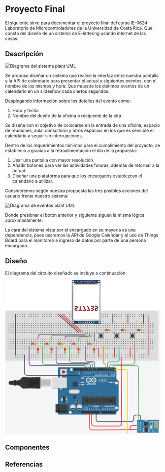 # Proyecto Final

El siguiente sirve para documentar el proyecto final del curso IE-0624 Laboratorio de Microcontroladores de la Universidad de Costa Rica. Que consta del diseño de un sistema de E-lettering usando internet de las cosas.

## Descripción 

![Diagrama del sistema plant UML](https://www.plantuml.com/plantuml/png/RLB1QXj13BtFLuWzjGTJw24KOqpYn8L2qvgQq8F9GPvHDyApeqKpOq9BFwha4_nZdUnipPPaJrgzfwSdZIvZGasvyoPnyWGtZArYX-38mvPZeX9lLFfCCKd9mfPEVz3pJxHyUWgmzcIJbeWj6XCF77ei0c2bwoLGIF3BGFbMQ0-jIWxkMhmeVERs8QryfegAEjAAtA0U1k2tCNsfmfQW6QqqezhkIbtc870Nv1uMYuwjYfMGL3mwqUKIAk_szEIo5rXlDn_UNrmyS-C3atU50IDdWo6Xz_WCqcISiyXAaWIAh-758zea2dSnex80HcZ6k85_u3fOr1PTXSz_ZJ6xaNiFizboqcaEwyVUYoBGaKAIE64kPhEfwJbytKVI8u97wCUqcMweYh_SnHokIxV7uHs_yqSsBob3uPUyfy5IE3BgkszaUSyA3eilU7Er-VJsjNPJXxSIaw82Xn-YNJqTSvvsu4yLQhDIuUeXvZgwsPrNLxRmdxEOSE_94bZq5Dp0lYn1kUo_)

Se propuso diseñar un sistema que realice la interfaz entre nuestra pantalla y la API de calendario para presentar el actual y siguientes eventos, con el nombre de los mismos y hora. Que muestre los distintos eventos de un calendario en un slideshow cada ciertos segundos.

Desplegando información sobre los detalles del evento como:
1. Hora y fecha
2. Nombre del dueño de la oficina o recipiente de la cita

Se diseña con el objetivo de colocarse en la entrada de una oficina, espacio de reuniones, aula, consultorio y otros espacios en los que es sensible el calendario a seguir sin interrupciones.

Dentro de los requerimientos mínimos para el cumplimiento del proyecto, se estableció a gracias a la retroalimentación el día de la propuesta:
1. Usar una pantalla con mayor resolución.
2. Añadir botones para ver las actividades futuras, además de retornar a la actual.
3. Diseñar una plataforma para que los encargados establezcan el calendario a utilizar.

Consideremos según nuestra propuesta las tres posibles acciones del usuario frente nuestro sistema:

![Diagrama de eventos plant UML](https://www.plantuml.com/plantuml/png/fLJDRYD54BxFKvJ21QGr4HmMY1IqzYG1Ix5bnNZXa4kbfsoQzC_GtME84G_3aGC7n2FunQZkQTipkqE2j3bCnbDVLttrrTVrnWTqeT6gy8_IrEXGWwUV6pA2uBS2-6_idFsbjCewk2AgbuzF4zLG6nB1kebr5RbXmArSqwqqrCKyl1T4yRXnjZ5L2_Xe_DLLUNMJCEcnO8fIo1fDUAPO3_PEoYjRRSWD8M-i2NFK15DTemX3uQNS4NpsnL2eJ_Ztei2e2AnyWqxQeZwXuMp1JrGApm0zhARzuDXLZJGsnMPbFpOZRPt4UtDh1QeMSZthOwwNYoy_V_qw1UVNtxsJV36zDoKgCbMabK3yhIWkBs5g68PAxb38_Jy6BY-BMGcZhsEM2oYjMSjDun2-bpUou6ynn6TJY4J0Wd_0g8Tt6a5mzDUOi7TcQHLN2yWUiEmna6rng0XeIoPOtqytIR1E60GvWOPV47wqJ8lrRb3b8b6M2nWhZO8CGZo21hlPZGq4TakkXKwQzPhVXNIYKUWYQvWVmFU6nICFJvp0ryt-JyylAbTCsirnIvkiMvfDL2_FFj9PSSiBHrvQPd6sP24bPwQpw1AvnK3H1gjfObwoEhJ_ctCys10J-WFyY6PGdWsJFubvGcRc1OTXb9FUKR0kYU0h0jrQ2LHa6vDbbkFKbDmnJlfQuLDHKRVigXrAxkq2PWtvu0PALzJjhQjt-QgbNJPeAWjfXccQEarJyLFl_t0RCXI51dKQeB2Qp2u3VMxRWMbeQncBqHXnTNNEl0Ahjh9AfJZrqJ-1T6qTAfr8Sq4FYdwAZlgqA505A2EbD6Yr_qlBG7qkQGbqBiZ045fl9s3N-z_m-tccSTx1z0m_RrlAi1JlMJkFwIIDZXuracAVjVKocR7WdycWIsc4i-PukHVa-7yb1KQdAcjhAB52-06qD4slOcRzba-i8rwWVf1CxUFfUZIp5N-aQXJpqoVfKDJkMtpAroDLj8RQXE-rUPsdeLCYWLMk_6A_HnI73zTcRaDBqSiiN2QHE7E_fqC3Ve-7F1WIvAEr4vQKfwXTRdgmYLGN3agqnqnrLFwE13Dnt5dqpzkM_RFheQNqltP3xk-_5iEayGBxKaHhPzLXtP2B3d_9qkb-dPoM-y7dZPtHvxdiiC7XeRVNXvn-HwHhXRlU4gWL1KmI3ssuViCVljlw-VgBxGsJQBJw5m00)

Donde presionar el botón anterior y siguiente siguen la misma lógica aproximadamente.

La cara del sistema vista por el encargado en su mayoría es una dependencia, pues usaremos la API de Google Calendar y el uso de Things Board para el monitoreo e ingreso de datos por parte de una persona encargada. 

## Diseño
El diagrama del circuito diseñado se incluye a continuación

![Diagrama del diseño](Imagenes/diagrama_del_circuito.png)

## Componentes 

## Referencias
